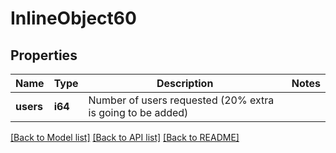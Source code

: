 # InlineObject60

## Properties

Name | Type | Description | Notes
------------ | ------------- | ------------- | -------------
**users** | **i64** | Number of users requested (20% extra is going to be added) | 

[[Back to Model list]](../README.md#documentation-for-models) [[Back to API list]](../README.md#documentation-for-api-endpoints) [[Back to README]](../README.md)


